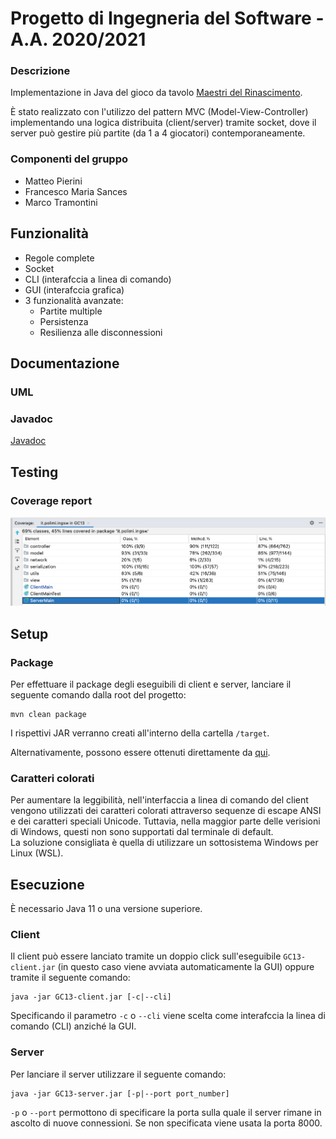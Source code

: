 # Progetto di Ingegneria del Software - A.A. 2020/2021

### Descrizione
Implementazione in Java del gioco da tavolo [Maestri del Rinascimento](http://www.craniocreations.it/prodotto/masters-of-renaissance/).  
  
È stato realizzato con l'utilizzo del pattern MVC (Model-View-Controller) implementando una logica distribuita (client/server) tramite socket, dove il server può gestire più partite (da 1 a 4 giocatori) contemporaneamente.

### Componenti del gruppo
- Matteo Pierini
- Francesco Maria Sances
- Marco Tramontini


## Funzionalità
- Regole complete
- Socket
- CLI (interafccia a linea di comando)
- GUI (interafccia grafica)
- 3 funzionalità avanzate:
    - Partite multiple
    - Persistenza
    - Resilienza alle disconnessioni


## Documentazione

### UML

### Javadoc

[Javadoc](https://github.com/francescosances/ing-sw-2021-pierini-sances-tramontini/tree/master/javadoc)

## Testing

### Coverage report
![Coverage report](https://github.com/francescosances/ing-sw-2021-pierini-sances-tramontini/blob/master/deliverables/coverage/coverage_report.png?raw=true)


## Setup
### Package
Per effettuare il package degli eseguibili di client e server, lanciare il seguente comando dalla root del progetto:
```
mvn clean package
```
I rispettivi JAR verranno creati all'interno della cartella ```/target```.  
  
Alternativamente, possono essere ottenuti direttamente da [qui](https://github.com/francescosances/ing-sw-2021-pierini-sances-tramontini/tree/master/deliverables/jars).

### Caratteri colorati
Per aumentare la leggibilità, nell'interfaccia a linea di comando del client vengono utilizzati dei caratteri colorati attraverso sequenze di escape ANSI e dei caratteri speciali Unicode. Tuttavia, nella maggior parte delle verisioni di Windows, questi non sono supportati dal terminale di default.  
La soluzione consigliata è quella di utilizzare un sottosistema Windows per Linux (WSL).

## Esecuzione
È necessario Java 11 o una versione superiore.

### Client
Il client può essere lanciato tramite un doppio click sull'eseguibile ```GC13-client.jar``` (in questo caso viene avviata automaticamente la GUI) oppure tramite il seguente comando:
```
java -jar GC13-client.jar [-c|--cli]
```
Specificando il parametro ```-c``` o ```--cli``` viene scelta come interafccia la linea di comando (CLI) anziché la GUI.

### Server
Per lanciare il server utilizzare il seguente comando:
```
java -jar GC13-server.jar [-p|--port port_number]
```
```-p``` o ```--port``` permottono di specificare la porta sulla quale il server rimane in ascolto di nuove connessioni. Se non specificata viene usata la porta 8000.